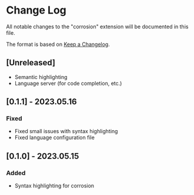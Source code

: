 # Change Log

All notable changes to the "corrosion" extension will be documented in this file.

The format is based on [Keep a Changelog](https://keepachangelog.com/en/1.0.0/).

## [Unreleased]

- Semantic highlighting
- Language server (for code completion, etc.)

## [0.1.1] - 2023.05.16

### Fixed

- Fixed small issues with syntax highlighting
- Fixed language configuration file

## [0.1.0] - 2023.05.15

### Added

- Syntax highlighting for corrosion
